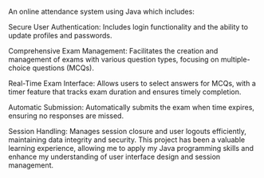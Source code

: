 An online attendance system using Java which includes:

Secure User Authentication: Includes login functionality and the ability to update profiles and passwords.

Comprehensive Exam Management: Facilitates the creation and management of exams with various question types, focusing on multiple-choice questions (MCQs).

Real-Time Exam Interface: Allows users to select answers for MCQs, with a timer feature that tracks exam duration and ensures timely completion.

Automatic Submission: Automatically submits the exam when time expires, ensuring no responses are missed.

Session Handling: Manages session closure and user logouts efficiently, maintaining data integrity and security.
This project has been a valuable learning experience, allowing me to apply my Java programming skills and enhance my understanding of user interface design and session management.

